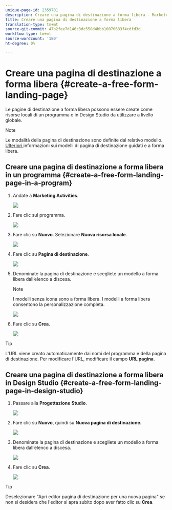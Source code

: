```yaml
---
unique-page-id: 2359701
description: Creare una pagina di destinazione a forma libera - Marketo Docs - Documentazione prodotto
title: Creare una pagina di destinazione a forma libera
translation-type: tm+mt
source-git-commit: 47b2fee7d146c3dc558d4bbb10070683f4cdfd3d
workflow-type: tm+mt
source-wordcount: '180'
ht-degree: 0%

---
```



# Creare una pagina di destinazione a forma libera {#create-a-free-form-landing-page}

Le pagine di destinazione a forma libera possono essere create come risorse locali di un programma o in Design Studio da utilizzare a livello globale.

>[!NOTE]
>
>Le modalità della pagina di destinazione sono definite dal relativo modello. [Ulteriori ](../../../../product-docs/demand-generation/landing-pages/understanding-landing-pages/understanding-free-form-vs-guided-landing-pages.md) informazioni sui modelli di pagina di destinazione guidati e a forma libera.

## Creare una pagina di destinazione a forma libera in un programma {#create-a-free-form-landing-page-in-a-program}

1. Andate a **Marketing Activities**.

   ![](assets/login-marketing-activities.png)

1. Fare clic sul programma.

   ![](assets/image2015-5-19-12-3a46-3a47.png)

1. Fare clic su **Nuovo**. Selezionare **Nuova risorsa locale**.

   ![](assets/image2015-5-19-12-3a47-3a27.png)

1. Fare clic su **Pagina di destinazione**.

   ![](assets/image2014-9-16-12-3a58-3a49.png)

1. Denominate la pagina di destinazione e scegliete un modello a forma libera dall’elenco a discesa.

   >[!NOTE]
   >
   >I modelli senza icona sono a forma libera. I modelli a forma libera consentono la personalizzazione completa.

   ![](assets/image2015-5-19-12-3a51-3a13.png)

1. Fare clic su **Crea**.

   ![](assets/image2015-5-19-12-3a52-3a8.png)

>[!TIP]
>
>L&#39;URL viene creato automaticamente dai nomi del programma e della pagina di destinazione. Per modificare l&#39;URL, modificare il campo **URL pagina**.

## Creare una pagina di destinazione a forma libera in Design Studio {#create-a-free-form-landing-page-in-design-studio}

1. Passare alla **Progettazione** **Studio**.

   ![](assets/designstudio.png)

1. Fare clic su **Nuovo**, quindi su **Nuova pagina di destinazione.**

   ![](assets/image2014-9-16-13-3a0-3a43.png)

1. Denominate la pagina di destinazione e scegliete un modello a forma libera dall’elenco a discesa.

   ![](assets/image2015-5-19-13-3a30-3a25.png)

1. Fare clic su **Crea**.

   ![](assets/image2015-5-19-13-3a33-3a43.png)

>[!TIP]
>
>Deselezionare &quot;Apri editor pagina di destinazione per una nuova pagina&quot; se non si desidera che l&#39;editor si apra subito dopo aver fatto clic su **Crea**.

